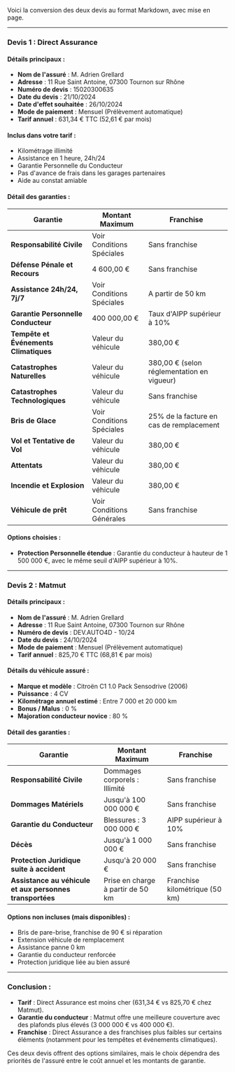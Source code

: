 Voici la conversion des deux devis au format Markdown, avec mise en page.

---

### **Devis 1 : Direct Assurance**

#### **Détails principaux :**

- **Nom de l'assuré** : M. Adrien Grellard
- **Adresse** : 11 Rue Saint Antoine, 07300 Tournon sur Rhône
- **Numéro de devis** : 15020300635
- **Date du devis** : 21/10/2024
- **Date d'effet souhaitée** : 26/10/2024
- **Mode de paiement** : Mensuel (Prélèvement automatique)
- **Tarif annuel** : 631,34 € TTC (52,61 € par mois)
  
#### **Inclus dans votre tarif :**

- Kilométrage illimité
- Assistance en 1 heure, 24h/24
- Garantie Personnelle du Conducteur
- Pas d'avance de frais dans les garages partenaires
- Aide au constat amiable

#### **Détail des garanties :**

| **Garantie**                        | **Montant Maximum** | **Franchise**                        |
|-------------------------------------|---------------------|--------------------------------------|
| **Responsabilité Civile**           | Voir Conditions Spéciales | Sans franchise                      |
| **Défense Pénale et Recours**       | 4 600,00 €          | Sans franchise                      |
| **Assistance 24h/24, 7j/7**         | Voir Conditions Spéciales | A partir de 50 km                  |
| **Garantie Personnelle Conducteur** | 400 000,00 €        | Taux d'AIPP supérieur à 10%         |
| **Tempête et Événements Climatiques** | Valeur du véhicule | 380,00 €                            |
| **Catastrophes Naturelles**         | Valeur du véhicule  | 380,00 € (selon réglementation en vigueur) |
| **Catastrophes Technologiques**     | Valeur du véhicule  | Sans franchise                      |
| **Bris de Glace**                   | Voir Conditions Spéciales | 25% de la facture en cas de remplacement |
| **Vol et Tentative de Vol**         | Valeur du véhicule  | 380,00 €                            |
| **Attentats**                       | Valeur du véhicule  | 380,00 €                            |
| **Incendie et Explosion**           | Valeur du véhicule  | 380,00 €                            |
| **Véhicule de prêt**                | Voir Conditions Générales | Sans franchise                      |

#### **Options choisies :**

- **Protection Personnelle étendue** : Garantie du conducteur à hauteur de 1 500 000 €, avec le même seuil d'AIPP supérieur à 10%.

---

### **Devis 2 : Matmut**

#### **Détails principaux :**

- **Nom de l'assuré** : M. Adrien Grellard
- **Adresse** : 11 Rue Saint Antoine, 07300 Tournon sur Rhône
- **Numéro de devis** : DEV.AUTO4D - 10/24
- **Date du devis** : 24/10/2024
- **Mode de paiement** : Mensuel (Prélèvement automatique)
- **Tarif annuel** : 825,70 € TTC (68,81 € par mois)
  
#### **Détails du véhicule assuré :**

- **Marque et modèle** : Citroën C1 1.0 Pack Sensodrive (2006)
- **Puissance** : 4 CV
- **Kilométrage annuel estimé** : Entre 7 000 et 20 000 km
- **Bonus / Malus** : 0 %
- **Majoration conducteur novice** : 80 %

#### **Détail des garanties :**

| **Garantie**                          | **Montant Maximum**             | **Franchise**                      |
|---------------------------------------|---------------------------------|------------------------------------|
| **Responsabilité Civile**             | Dommages corporels : Illimité   | Sans franchise                    |
| **Dommages Matériels**                | Jusqu'à 100 000 000 €           | Sans franchise                    |
| **Garantie du Conducteur**            | Blessures : 3 000 000 €         | AIPP supérieur à 10%              |
| **Décès**                             | Jusqu'à 1 000 000 €             | Sans franchise                    |
| **Protection Juridique suite à accident** | Jusqu'à 20 000 €             | Sans franchise                    |
| **Assistance au véhicule et aux personnes transportées** | Prise en charge à partir de 50 km | Franchise kilométrique (50 km)    |

#### **Options non incluses (mais disponibles) :**

- Bris de pare-brise, franchise de 90 € si réparation
- Extension véhicule de remplacement
- Assistance panne 0 km
- Garantie du conducteur renforcée
- Protection juridique liée au bien assuré

---

### **Conclusion :**

- **Tarif** : Direct Assurance est moins cher (631,34 € vs 825,70 € chez Matmut).
- **Garantie du conducteur** : Matmut offre une meilleure couverture avec des plafonds plus élevés (3 000 000 € vs 400 000 €).
- **Franchise** : Direct Assurance a des franchises plus faibles sur certains éléments (notamment pour les tempêtes et événements climatiques).

Ces deux devis offrent des options similaires, mais le choix dépendra des priorités de l'assuré entre le coût annuel et les montants de garantie.